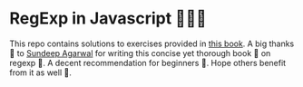# RegExp in Javascript :wrench::nut_and_bolt::hammer:

This repo contains solutions to exercises provided in [this book](https://github.com/learnbyexample/learn_js_regexp). A big thanks :pray: to [Sundeep Agarwal](https://github.com/learnbyexample) for writing this concise yet thorough book :book: on regexp :hammer:. A decent recommendation for beginners :beginner:. Hope others benefit from it as well :raised_hands:.
